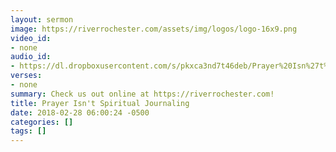 ```yaml
---
layout: sermon
image: https://riverrochester.com/assets/img/logos/logo-16x9.png
video_id:
- none
audio_id:
- https://dl.dropboxusercontent.com/s/pkxca3nd7t46deb/Prayer%20Isn%27t%20Spritual%20Journaling.mp3?dl=0
verses:
- none
summary: Check us out online at https://riverrochester.com!
title: Prayer Isn't Spiritual Journaling
date: 2018-02-28 06:00:24 -0500
categories: []
tags: []
---
```

